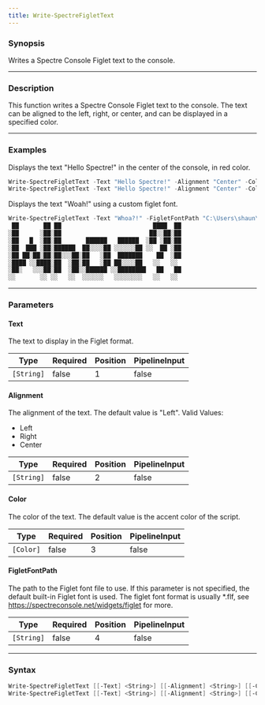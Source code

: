 ```yaml
---
title: Write-SpectreFigletText
---
```




### Synopsis
Writes a Spectre Console Figlet text to the console.

---

### Description

This function writes a Spectre Console Figlet text to the console. The text can be aligned to the left, right, or center, and can be displayed in a specified color.

---

### Examples
Displays the text "Hello Spectre!" in the center of the console, in red color.

```powershell
Write-SpectreFigletText -Text "Hello Spectre!" -Alignment "Center" -Color "Red"
Write-SpectreFigletText -Text "Hello Spectre!" -Alignment "Center" -Color "Red"
```
Displays the text "Woah!" using a custom figlet font.

```powershell
Write-SpectreFigletText -Text "Whoa?!" -FigletFontPath "C:\Users\shaun\Downloads\3d.flf"
 ██       ██ ██                          ████  ██
░██      ░██░██                         ██░░██░██
░██   █  ░██░██       ██████   ██████  ░██ ░██░██
░██  ███ ░██░██████  ██░░░░██ ░░░░░░██ ░░  ██ ░██
░██ ██░██░██░██░░░██░██   ░██  ███████    ██  ░██
░████ ░░████░██  ░██░██   ░██ ██░░░░██   ░░   ░░
░██░   ░░░██░██  ░██░░██████ ░░████████   ██   ██
░░       ░░ ░░   ░░  ░░░░░░   ░░░░░░░░   ░░   ░░
```

---

### Parameters
#### **Text**
The text to display in the Figlet format.

|Type      |Required|Position|PipelineInput|
|----------|--------|--------|-------------|
|`[String]`|false   |1       |false        |

#### **Alignment**
The alignment of the text. The default value is "Left".
Valid Values:

* Left
* Right
* Center

|Type      |Required|Position|PipelineInput|
|----------|--------|--------|-------------|
|`[String]`|false   |2       |false        |

#### **Color**
The color of the text. The default value is the accent color of the script.

|Type     |Required|Position|PipelineInput|
|---------|--------|--------|-------------|
|`[Color]`|false   |3       |false        |

#### **FigletFontPath**
The path to the Figlet font file to use. If this parameter is not specified, the default built-in Figlet font is used.
The figlet font format is usually *.flf, see https://spectreconsole.net/widgets/figlet for more.

|Type      |Required|Position|PipelineInput|
|----------|--------|--------|-------------|
|`[String]`|false   |4       |false        |

---

### Syntax
```powershell
Write-SpectreFigletText [[-Text] <String>] [[-Alignment] <String>] [[-Color] <Color>] [[-FigletFontPath] <String>] [<CommonParameters>]
Write-SpectreFigletText [[-Text] <String>] [[-Alignment] <String>] [[-Color] <Color>] [[-FigletFontPath] <String>] [<CommonParameters>]
```
